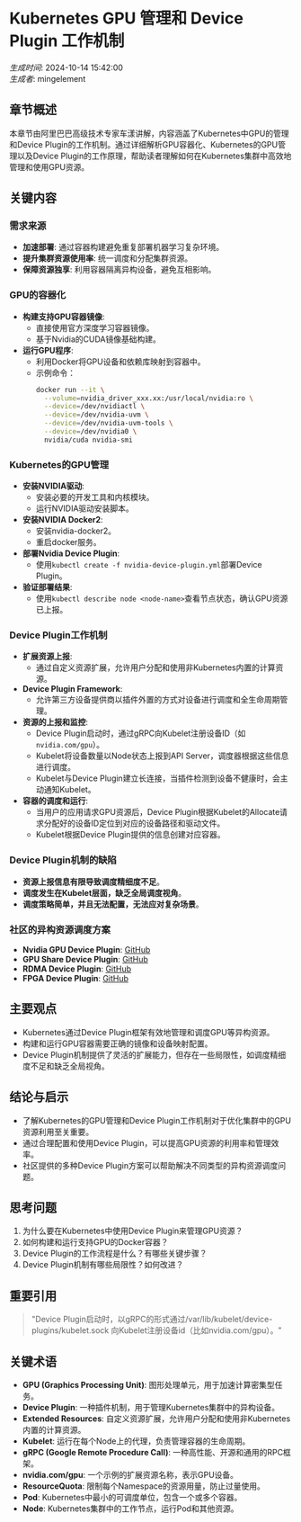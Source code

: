 # Kubernetes GPU 管理和 Device Plugin 工作机制

*生成时间*: 2024-10-14 15:42:00  
*生成者*: mingelement

## 章节概述
本章节由阿里巴巴高级技术专家车漾讲解，内容涵盖了Kubernetes中GPU的管理和Device Plugin的工作机制。通过详细解析GPU容器化、Kubernetes的GPU管理以及Device Plugin的工作原理，帮助读者理解如何在Kubernetes集群中高效地管理和使用GPU资源。

## 关键内容

### 需求来源
- **加速部署**: 通过容器构建避免重复部署机器学习复杂环境。
- **提升集群资源使用率**: 统一调度和分配集群资源。
- **保障资源独享**: 利用容器隔离异构设备，避免互相影响。

### GPU的容器化
- **构建支持GPU容器镜像**:
  - 直接使用官方深度学习容器镜像。
  - 基于Nvidia的CUDA镜像基础构建。
- **运行GPU程序**:
  - 利用Docker将GPU设备和依赖库映射到容器中。
  - 示例命令：
    ```bash
    docker run --it \
      --volume=nvidia_driver_xxx.xx:/usr/local/nvidia:ro \
      --device=/dev/nvidiactl \
      --device=/dev/nvidia-uvm \
      --device=/dev/nvidia-uvm-tools \
      --device=/dev/nvidia0 \
      nvidia/cuda nvidia-smi
    ```

### Kubernetes的GPU管理
- **安装NVIDIA驱动**:
  - 安装必要的开发工具和内核模块。
  - 运行NVIDIA驱动安装脚本。
- **安装NVIDIA Docker2**:
  - 安装nvidia-docker2。
  - 重启docker服务。
- **部署Nvidia Device Plugin**:
  - 使用`kubectl create -f nvidia-device-plugin.yml`部署Device Plugin。
- **验证部署结果**:
  - 使用`kubectl describe node <node-name>`查看节点状态，确认GPU资源已上报。

### Device Plugin工作机制
- **扩展资源上报**:
  - 通过自定义资源扩展，允许用户分配和使用非Kubernetes内置的计算资源。
- **Device Plugin Framework**:
  - 允许第三方设备提供商以插件外置的方式对设备进行调度和全生命周期管理。
- **资源的上报和监控**:
  - Device Plugin启动时，通过gRPC向Kubelet注册设备ID（如`nvidia.com/gpu`）。
  - Kubelet将设备数量以Node状态上报到API Server，调度器根据这些信息进行调度。
  - Kubelet与Device Plugin建立长连接，当插件检测到设备不健康时，会主动通知Kubelet。
- **容器的调度和运行**:
  - 当用户的应用请求GPU资源后，Device Plugin根据Kubelet的Allocate请求分配好的设备ID定位到对应的设备路径和驱动文件。
  - Kubelet根据Device Plugin提供的信息创建对应容器。

### Device Plugin机制的缺陷
- **资源上报信息有限导致调度精细度不足**。
- **调度发生在Kubelet层面，缺乏全局调度视角**。
- **调度策略简单，并且无法配置，无法应对复杂场景**。

### 社区的异构资源调度方案
- **Nvidia GPU Device Plugin**: [GitHub](https://github.com/NVIDIA/k8s-device-plugin)
- **GPU Share Device Plugin**: [GitHub](https://github.com/aliyunContainerService/gpushare-device-plugin)
- **RDMA Device Plugin**: [GitHub](https://github.com/Mellanox/k8s-rdma-sriov-dev-plugin)
- **FPGA Device Plugin**: [GitHub](https://github.com/Xilinx/FPGA_as_a_Service/tree/master/k8s-fpga-device-plugin/trunk)

## 主要观点
- Kubernetes通过Device Plugin框架有效地管理和调度GPU等异构资源。
- 构建和运行GPU容器需要正确的镜像和设备映射配置。
- Device Plugin机制提供了灵活的扩展能力，但存在一些局限性，如调度精细度不足和缺乏全局视角。

## 结论与启示
- 了解Kubernetes的GPU管理和Device Plugin工作机制对于优化集群中的GPU资源利用至关重要。
- 通过合理配置和使用Device Plugin，可以提高GPU资源的利用率和管理效率。
- 社区提供的多种Device Plugin方案可以帮助解决不同类型的异构资源调度问题。

## 思考问题
1. 为什么要在Kubernetes中使用Device Plugin来管理GPU资源？
2. 如何构建和运行支持GPU的Docker容器？
3. Device Plugin的工作流程是什么？有哪些关键步骤？
4. Device Plugin机制有哪些局限性？如何改进？

## 重要引用
> "Device Plugin启动时，以gRPC的形式通过/var/lib/kubelet/device-plugins/kubelet.sock 向Kubelet注册设备id（比如nvidia.com/gpu）。"

## 关键术语
- **GPU (Graphics Processing Unit)**: 图形处理单元，用于加速计算密集型任务。
- **Device Plugin**: 一种插件机制，用于管理Kubernetes集群中的异构设备。
- **Extended Resources**: 自定义资源扩展，允许用户分配和使用非Kubernetes内置的计算资源。
- **Kubelet**: 运行在每个Node上的代理，负责管理容器的生命周期。
- **gRPC (Google Remote Procedure Call)**: 一种高性能、开源和通用的RPC框架。
- **nvidia.com/gpu**: 一个示例的扩展资源名称，表示GPU设备。
- **ResourceQuota**: 限制每个Namespace的资源用量，防止过量使用。
- **Pod**: Kubernetes中最小的可调度单位，包含一个或多个容器。
- **Node**: Kubernetes集群中的工作节点，运行Pod和其他资源。
